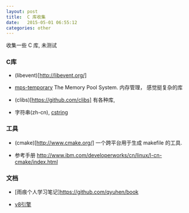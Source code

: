 ```yaml
---
layout: post
title:  C 库收集
date:   2015-05-01 06:55:12
categories: other
---
```


收集一些 C 库, 未测试

<!-- more -->

### C库

 * (libevent)[http://libevent.org/]

 * [mps-temporary](https://github.com/Ravenbrook/mps-temporary) The Memory Pool System. 内存管理， 感觉挺复杂的库

 * (clibs)[https://github.com/clibs] 有各种库,

 * 字符串(zh-cn), [cstring](https://github.com/cloudwu/cstring)

### 工具

 * (cmake)[http://www.cmake.org/] 一个跨平台用于生成 makefile 的工具.

  - 参考手册 http://www.ibm.com/developerworks/cn/linux/l-cn-cmake/index.html

### 文档

 * [雨痕个人学习笔记]https://github.com/qyuhen/book

 * [v8引擎](http://www.ibm.com/developerworks/cn/opensource/os-cn-v8engine/index.html)